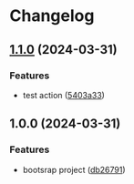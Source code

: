 # Changelog

## [1.1.0](https://github.com/LeviEyal/typescript-library-template/compare/v1.0.0...v1.1.0) (2024-03-31)


### Features

* test action ([5403a33](https://github.com/LeviEyal/typescript-library-template/commit/5403a334081fb6eb73c7a1994d60ba4f2ec0742a))

## 1.0.0 (2024-03-31)


### Features

* bootsrap project ([db26791](https://github.com/LeviEyal/typescript-library-template/commit/db2679162d2d77aa21b8fc73a9eb3985def1c317))
